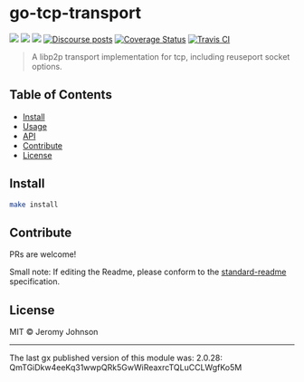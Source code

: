 go-tcp-transport
==================

[![](https://img.shields.io/badge/made%20by-Protocol%20Labs-blue.svg?style=flat-square)](https://protocol.ai)
[![](https://img.shields.io/badge/project-libp2p-yellow.svg?style=flat-square)](https://libp2p.io/)
[![](https://img.shields.io/badge/freenode-%23libp2p-yellow.svg?style=flat-square)](http://webchat.freenode.net/?channels=%23libp2p)
[![Discourse posts](https://img.shields.io/discourse/https/discuss.libp2p.io/posts.svg)](https://discuss.libp2p.io)
[![Coverage Status](https://coveralls.io/repos/github/libp2p/go-tcp-transport/badge.svg?branch=master)](https://coveralls.io/github/libp2p/go-tcp-transport?branch=master)
[![Travis CI](https://travis-ci.com/libp2p/go-tcp-transport.svg?branch=master)](https://travis-ci.com/libp2p/go-tcp-transport)

> A libp2p transport implementation for tcp, including reuseport socket options.


## Table of Contents

- [Install](#install)
- [Usage](#usage)
- [API](#api)
- [Contribute](#contribute)
- [License](#license)

## Install

```sh
make install
```

## Contribute

PRs are welcome!

Small note: If editing the Readme, please conform to the [standard-readme](https://github.com/RichardLitt/standard-readme) specification.

## License

MIT © Jeromy Johnson

---

The last gx published version of this module was: 2.0.28: QmTGiDkw4eeKq31wwpQRk5GwWiReaxrcTQLuCCLWgfKo5M
